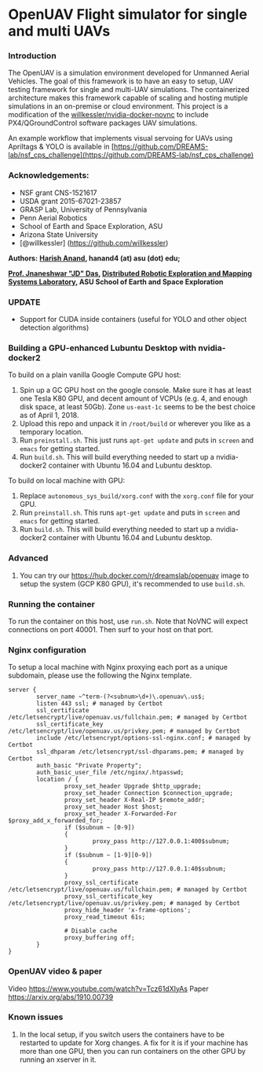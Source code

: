 # OpenUAV Flight simulator for single and multi UAVs

### Introduction
  The OpenUAV is a simulation environment developed for Unmanned Aerial Vehicles. 
  The goal of this framework is to have an easy to setup, UAV testing framework for single and multi-UAV simulations.
  The containerized architecture makes this framework capable of scaling and hosting mutiple simulations in an
  on-premise or cloud environment. This project is a modification of the [willkessler/nvidia-docker-novnc](https://github.com/willkessler/nvidia-docker-novnc) to include PX4/QGroundControl software packages UAV simulations.
  
  An example workflow that implements visual servoing for UAVs using Apriltags & YOLO is available in [https://github.com/DREAMS-lab/nsf_cps_challenge](https://github.com/DREAMS-lab/nsf_cps_challenge)

### Acknowledgements:
- NSF grant CNS-1521617
- USDA grant 2015-67021-23857
- GRASP Lab, University of Pennsylvania
- Penn Aerial Robotics
- School of Earth and Space Exploration, ASU
- Arizona State University
- [@willkessler] (https://github.com/willkessler)

**Authors:**
   **[Harish Anand](https://web.asu.edu/jdas/people/harish-anand), hanand4 (at) asu (dot) edu;**
   
   **[Prof. Jnaneshwar "JD" Das](https://sese.asu.edu/node/3438 "Jnaneshwar Das"), [Distributed Robotic Exploration and Mapping Systems Laboratory](https://web.asu.edu/jdas), ASU School of Earth and Space Exploration**
 
### UPDATE 
- Support for CUDA inside containers (useful for YOLO and other object detection algorithms)

### Building a GPU-enhanced Lubuntu Desktop with nvidia-docker2

To build on a plain vanilla Google Compute GPU host:

1. Spin up a GC GPU host on the google console.  Make sure it has at least one Tesla K80 GPU, and decent amount of VCPUs (e.g. 4, and enough disk space, at least 50Gb). Zone `us-east-1c` seems to be the best choice as of April 1, 2018.
2. Upload this repo and unpack it in `/root/build` or wherever you like as a temporary location.
3. Run `preinstall.sh`. This just runs `apt-get update` and puts in `screen` and `emacs` for getting started.
4. Run `build.sh`. This will build everything needed to start up a nvidia-docker2 container with Ubuntu 16.04 and Lubuntu desktop.

To build on local machine with GPU:

1. Replace `autonomous_sys_build/xorg.conf` with the `xorg.conf` file for your GPU.
2. Run `preinstall.sh`. This runs `apt-get update` and puts in `screen` and `emacs` for getting started.
3. Run `build.sh`. This will build everything needed to start up a nvidia-docker2 container with Ubuntu 16.04 and Lubuntu desktop.

### Advanced

1. You can try our https://hub.docker.com/r/dreamslab/openuav image to setup the system (GCP K80 GPU), it's recommended to use `build.sh`.

### Running the container

To run the container on this host, use `run.sh`. Note that NoVNC will
expect connections on port 40001. Then surf to your host on that port.


### Nginx configuration
To setup a local machine with Nginx proxying each port as a unique subdomain,
please use the following the Nginx template.

```
server {
        server_name ~^term-(?<subnum>\d+)\.openuav\.us$;
        listen 443 ssl; # managed by Certbot
        ssl_certificate /etc/letsencrypt/live/openuav.us/fullchain.pem; # managed by Certbot
        ssl_certificate_key /etc/letsencrypt/live/openuav.us/privkey.pem; # managed by Certbot
        include /etc/letsencrypt/options-ssl-nginx.conf; # managed by Certbot
        ssl_dhparam /etc/letsencrypt/ssl-dhparams.pem; # managed by Certbot
        auth_basic "Private Property";
        auth_basic_user_file /etc/nginx/.htpasswd;
        location / {
                proxy_set_header Upgrade $http_upgrade;
                proxy_set_header Connection $connection_upgrade;
                proxy_set_header X-Real-IP $remote_addr;
                proxy_set_header Host $host;
                proxy_set_header X-Forwarded-For $proxy_add_x_forwarded_for;
                if ($subnum ~ [0-9])
                {
                        proxy_pass http://127.0.0.1:400$subnum;
                }
                if ($subnum ~ [1-9][0-9])
                {
                        proxy_pass http://127.0.0.1:40$subnum;
                }
                proxy_ssl_certificate /etc/letsencrypt/live/openuav.us/fullchain.pem; # managed by Certbot
                proxy_ssl_certificate_key /etc/letsencrypt/live/openuav.us/privkey.pem; # managed by Certbot
                proxy_hide_header 'x-frame-options';
                proxy_read_timeout 61s;

                # Disable cache
                proxy_buffering off;
        }
}
```


### OpenUAV video & paper

Video https://www.youtube.com/watch?v=Tcz61dXIyAs
Paper https://arxiv.org/abs/1910.00739

### Known issues

1. In the local setup, if you switch users the containers have to be restarted to update for Xorg changes.
   A fix for it is if your machine has more than one GPU, then you can run containers on the other GPU by running an xserver in it.
   
